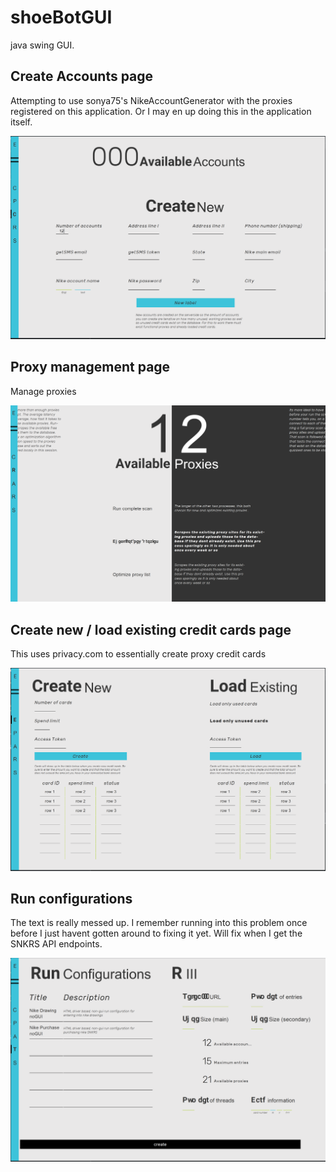 # shoeBotGUI
java swing GUI.




## Create Accounts page
Attempting to use sonya75's NikeAccountGenerator with the proxies registered on this application. Or I may en up doing this in the application itself.

![alt text](https://github.com/forbesjon2/shoeBotGUI/blob/master/data/images/0.PNG)



## Proxy management page
Manage proxies

![alt text](https://github.com/forbesjon2/shoeBotGUI/blob/master/data/images/1.PNG)



## Create new / load existing credit cards page
This uses privacy.com to essentially create proxy credit cards 

![alt text](https://github.com/forbesjon2/shoeBotGUI/blob/master/data/images/2.PNG)



## Run configurations
The text is really messed up. I remember running into this problem once before I just havent gotten around to fixing it yet. Will fix when I get the SNKRS API endpoints.

![alt text](https://github.com/forbesjon2/shoeBotGUI/blob/master/data/images/3.PNG)
